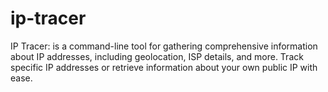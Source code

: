 # ip-tracer
IP Tracer: is a command-line tool for gathering comprehensive information about IP addresses, including geolocation, ISP details, and more. Track specific IP addresses or retrieve information about your own public IP with ease.
